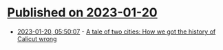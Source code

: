 # [Published on 2023-01-20](index.md)

* [2023-01-20, 05:50:07](https://news.ycombinator.com/item?id=34449690) - [A tale of two cities: How we got the history of Calicut wrong](https://phys.org/news/2023-01-tale-cities-history-calicut-wrong.html)
